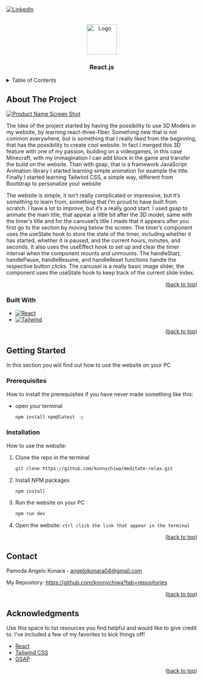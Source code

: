 <a id="readme-top"></a>

[![LinkedIn][linkedin-shield]][linkedin-url]



<!-- PROJECT LOGO -->
<br />
<div align="center">
  <a href="https://it.legacy.reactjs.org/">
    <img src="/assets/images/reactLogo.png" alt="Logo" width="80" height="80">
  </a>

  <h3 align="center">React.js</h3>
</div>



<!-- TABLE OF CONTENTS -->
<details>
  <summary>Table of Contents</summary>
  <ol>
    <li>
      <a href="#about-the-project">About The Project</a>
      <ul>
        <li><a href="#built-with">Built With</a></li>
      </ul>
    </li>
    <li>
      <a href="#getting-started">Getting Started</a>
      <ul>
        <li><a href="#prerequisites">Prerequisites</a></li>
        <li><a href="#installation">Installation</a></li>
      </ul>
    </li>
    <li><a href="#contact">Contact</a></li>
    <li><a href="#acknowledgments">Acknowledgments</a></li>
  </ol>
</details>



<!-- ABOUT THE PROJECT -->
## About The Project

[![Product Name Screen Shot][product-screenshot]](https://github.com/konnychiwa/meditate-relax)

The Idea of the project started by having the possibility to use 3D Models in my website, by learning react-three-fiber. Something new that is not common everywhere, but is something that I really liked from the beginning, that has the possibility to create cool website. In fact I merged this 3D feature with one of my passion, building on a videogames, in this case Minecraft, with my immagination I can add block in the game and transfer the build on the website. Than with gsap, that is a framework JavaScript Animation library I started learning simple animation for example the title. Finally I started learning Tailwind CSS, a simple way, different from Bootstrap to personalize your website

The website is simple, it isn’t really complicated or impressive, but it’s something to learn from, something that I’m proud to have built from scratch. I have a lot to improve, but it’s a really good start. 
I used gsap to animate the main title, that appear a little bit after the 3D model, same with the timer’s title and for the carousel’s title I made that it appears after you first go to the section by moving below the screen.
The timer’s component uses the useState hook to store the state of the timer, including whether it has started, whether it is paused, and the current hours, minutes, and seconds. It also uses the useEffect hook to set up and clear the timer interval when the component mounts and unmounts. The handleStart, handlePause, handleResume, and handleReset functions handle the respective button clicks.
The carousel is a really basic image slider, the component uses the useState hook to keep track of the current slide index.

<p align="right">(<a href="#readme-top">back to top</a>)</p>



### Built With


* [![React][React.js]][React-url]
* [![Tailwind][TailwindCSS]][Tailwind-url]

<p align="right">(<a href="#readme-top">back to top</a>)</p>



<!-- GETTING STARTED -->
## Getting Started

In this section you will find out how to use the website on your PC

### Prerequisites

How to install the prerequisites if you have never made something like this:
* open your terminal
  ```sh
  npm install npm@latest -g
  ```

### Installation

How to use the website:

1. Clone the repo in the terminal
   ```sh
   git clone https://github.com/konnychiwa/meditate-relax.git
   ```
2. Install NPM packages
   ```sh
   npm install
   ```
3. Run the website on your PC
   ```sh
   npm run dev
   ```
4. Open the website: 
   `
   ctrl click the link that appear in the terminal
   `

<p align="right">(<a href="#readme-top">back to top</a>)</p>



<!-- CONTACT -->
## Contact

Pamoda Angelo Konara - angelokonara04@gmail.com

My Repository: https://github.com/konnychiwa?tab=repositories

<p align="right">(<a href="#readme-top">back to top</a>)</p>



<!-- ACKNOWLEDGMENTS -->
## Acknowledgments

Use this space to list resources you find helpful and would like to give credit to. I've included a few of my favorites to kick things off!

* [React](https://it.legacy.reactjs.org/)
* [Tailwind CSS](https://tailwindcss.com/)
* [GSAP](https://gsap.com/)

<p align="right">(<a href="#readme-top">back to top</a>)</p>



<!-- MARKDOWN LINKS & IMAGES -->
<!-- https://www.markdownguide.org/basic-syntax/#reference-style-links -->
[linkedin-shield]: https://img.shields.io/badge/-LinkedIn-black.svg?style=for-the-badge&logo=linkedin&colorB=555
[linkedin-url]: https://www.linkedin.com/in/pamoda-angelo-konara/
[product-screenshot]: assets/images/product.png
[React.js]: https://img.shields.io/badge/React-%2320232a.svg?logo=react&logoColor=%2361DAFB
[React-url]: https://reactjs.org/
[TailwindCSS]: https://img.shields.io/badge/Tailwind_CSS-06B6D4?style=flat&logo=tailwind-css&logoColor=white
[Tailwind-url]: https://tailwindcss.com/
